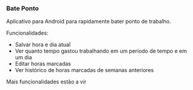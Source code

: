 ### Bate Ponto

Aplicativo para Android para rapidamente bater ponto de trabalho.

Funcionalidades:
- Salvar hora e dia atual
- Ver quanto tempo gastou trabalhando em um período de tempo e em um dia
- Editar horas marcadas
- Ver histórico de horas marcadas de semanas anteriores

Mais funcionalidades estão a vir
